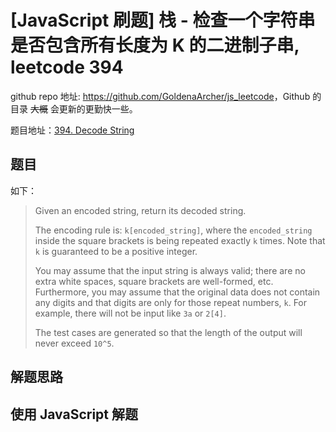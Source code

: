 # [JavaScript 刷题] 栈 - 检查一个字符串是否包含所有长度为 K 的二进制子串, leetcode 394

github repo 地址: <https://github.com/GoldenaArcher/js_leetcode>，Github 的目录 ~~大概~~ 会更新的更勤快一些。

题目地址：[394. Decode String](https://leetcode.com/problems/decode-string/)

## 题目

如下：

> Given an encoded string, return its decoded string.
>
> The encoding rule is: `k[encoded_string]`, where the `encoded_string` inside the square brackets is being repeated exactly `k` times. Note that `k` is guaranteed to be a positive integer.
>
> You may assume that the input string is always valid; there are no extra white spaces, square brackets are well-formed, etc. Furthermore, you may assume that the original data does not contain any digits and that digits are only for those repeat numbers, `k`. For example, there will not be input like `3a` or `2[4]`.
>
> The test cases are generated so that the length of the output will never exceed `10^5`.

## 解题思路



## 使用 JavaScript 解题
